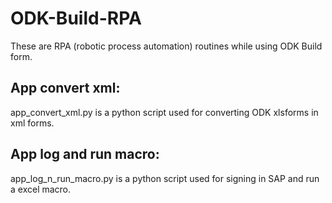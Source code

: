 # ODK-Build-RPA

These are RPA (robotic process automation) routines  while using ODK Build form.
## App convert xml:
app_convert_xml.py is a python script used for converting ODK xlsforms in xml forms.

## App log and run macro:
app_log_n_run_macro.py is a python script used for signing in SAP and run a excel macro.
